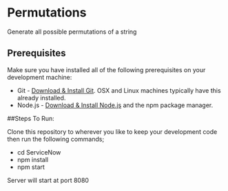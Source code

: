 # Permutations

Generate all possible permutations of a string

## Prerequisites
Make sure you have installed all of the following prerequisites on your development machine:
* Git - [Download & Install Git](https://git-scm.com/downloads). OSX and Linux machines typically have this already installed.
* Node.js - [Download & Install Node.js](https://nodejs.org/en/download/) and the npm package manager.

##Steps To Run:

Clone this repository to wherever you like to keep your development code then
run the following commands;
* cd ServiceNow
* npm install
* npm start

Server will start at port 8080
